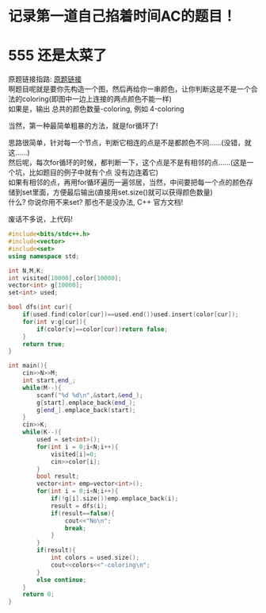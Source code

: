 # 记录第一道自己掐着时间AC的题目！
# 555 还是太菜了
原题链接指路: [原题链接](https://pintia.cn/problem-sets/994805342720868352/problems/1071785301894295552)  
啊题目呢就是要你先构造一个图，然后再给你一串颜色，让你判断这是不是一个合法的coloring(即图中一边上连接的两点颜色不能一样)  
如果是，输出 总共的颜色数量-coloring, 例如 4-coloring  
  
当然，第一种最简单粗暴的方法，就是for循环了!  
  
思路很简单，针对每一个节点，判断它相连的点是不是都颜色不同……(没错，就这……)  
然后呢，每次for循环的时候，都判断一下，这个点是不是有相邻的点……(这是一个坑，比如题目的例子中就有个点 没有边连着它)  
如果有相邻的点，再用for循环遍历一遍邻居，当然，中间要把每一个点的颜色存储到set里面，方便最后输出(直接用set.size()就可以获得颜色数量)  
什么? 你说你用不来set? 那也不是没办法, C++ 官方文档!  
  
废话不多说，上代码!  
```cpp
#include<bits/stdc++.h>
#include<vector>
#include<set>
using namespace std;

int N,M,K;
int visited[10000],color[10000];
vector<int> g[10000];
set<int> used;

bool dfs(int cur){
    if(used.find(color[cur])==used.end())used.insert(color[cur]);
    for(int v:g[cur]){
        if(color[v]==color[cur])return false;
    }
    return true;
}

int main(){
    cin>>N>>M;
    int start,end_;
    while(M--){
        scanf("%d %d\n",&start,&end_);
        g[start].emplace_back(end_);
        g[end_].emplace_back(start);
    }
    cin>>K;
    while(K--){
        used = set<int>();
        for(int i = 0;i<N;i++){
            visited[i]=0;
            cin>>color[i];
        }
        bool result;
        vector<int> emp=vector<int>();
        for(int i = 0;i<N;i++){
            if(!g[i].size())emp.emplace_back(i);
            result = dfs(i);
            if(result==false){
                cout<<"No\n";
                break;
            }
        }
        if(result){
            int colors = used.size();
            cout<<colors<<"-coloring\n";
        }
        else continue;
    }
    return 0;
}
```
